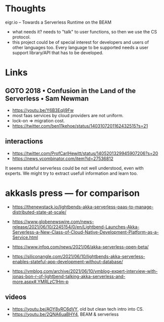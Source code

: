 # Thoughts

eigr.io – Towards a Serverless Runtime on the BEAM

- what needs it? needs to "talk" to user functions, so then we use the CS protocol.
- this project could be of special interest for developers and users of other languages too. Every language to be supported needs a user support library/API that has to be developed.

# Links

## GOTO 2018 • Confusion in the Land of the Serverless • Sam Newman

- https://youtu.be/Y6B3Eqlj9Fw
- most faas services by cloud providers are not uniform.
- lock-on => migration cost.
- https://twitter.com/ben11kehoe/status/1403107201162432515?s=21

## interactions

- https://twitter.com/ProfCarlHewitt/status/1405201329945907206?s=20
- https://news.ycombinator.com/item?id=27536812

It seems stateful serverless could be not well understood, even with experts. We might try to extract usefull
information and learn too.

# akkasls press — for comparison

- https://thenewstack.io/lightbends-akka-serverless-paas-to-manage-distributed-state-at-scale/
- https://www.globenewswire.com/news-release/2021/06/10/2245154/0/en/Lightbend-Launches-Akka-Serverless-a-New-Class-of-Cloud-Native-Development-Platform-as-a-Service.html
- https://www.infoq.com/news/2021/06/akka-serverless-open-beta/
- https://siliconangle.com/2021/06/10/lightbends-akka-serverless-enables-stateful-app-development-without-database/

- https://vmblog.com/archive/2021/06/10/vmblog-expert-interview-with-jonas-bon-r-of-lightbend-talking-akka-serverless-and-more.aspx#.YMRLzC1Hm-p

## videos

- https://youtu.be/AOY8yRC6dVY, old but clean tech intro into CS.
- https://youtu.be/2QNA6uaBHY4, BEAM & serverless
